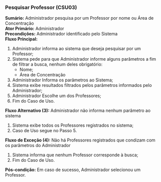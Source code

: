 ### Pesquisar Professor (CSU03) ###
**Sumário:** Administrador pesquisa por um Professor por nome ou Área de Concentração   
**Ator Primário:** Administrador  
**Precondições:** Administrador identificado pelo Sistema  
**Fluxo Principal:**  
  1. Administrador informa ao sistema que deseja pesquisar por um Professor;  
  2. Sistema pede para que Administrador informe alguns parâmetros a fim de filtrar a busca, nenhum deles obrigatório:
     * Nome;  
     * Área de Concentração  
  3. Administrador Informa os parâmetros ao Sistema;  
  4. Sistema exibe resultados filtrados pelos parâmetros informados pelo Administrador;  
  5. Administrador Escolhe um dos Professores;  
  6. Fim do Caso de Uso.  

**Fluxo Alternativo (3):** Administrador não informa nenhum parâmetro ao sistema  
  1. Sistema exibe todos os Professores registrados no sistema;  
  2. Caso de Uso segue no Passo 5.  

**Fluxo de Exceção (4):** Não há Professores registrados que condizam com os parâmetros do Administrador  
  1. Sistema informa que nenhum Professor corresponde à busca;  
  2. Fim do Caso de Uso.  

**Pós-condição:** Em caso de sucesso, Administrador selecionou um Professor.  
